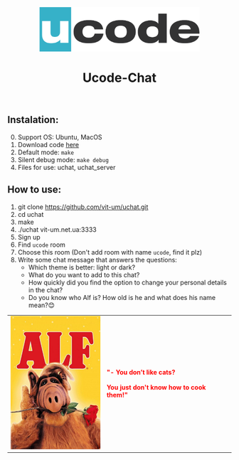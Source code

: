 <p align="center">
    <a href="https://ucode.world/en/" target="_blank">
        <img src="ucode_logo_minimal.png?raw=true" height="100px">
    </a>
    <h1 align="center">Ucode-Chat</h1>
    <br>
</p>

## Instalation:
0. Support OS: Ubuntu, MacOS
1. Download code [here](.)
2. Default mode: `make`
3. Silent debug mode: `make debug` 
4. Files for use: uchat, uchat_server

## How to use:
1. git clone https://github.com/vit-um/uchat.git
2. cd uchat
3. make
4. ./uchat vit-um.net.ua:3333
5. Sign up
6. Find `ucode` room
7. Choose this room (Don't add room with name `ucode`, find it plz)
8. Write some chat message that answers the questions:
	+ Which theme is better: light or dark?
	+ What do you want to add to this chat?
	+ How quickly did you find the option to change your personal details in the chat?
	+ Do you know who Alf is? How old is he and what does his name mean?😊

<table style="border-style: none; color:red;">
	<tr>
		<td>
<a href="https://sitcom.fandom.com/ru/wiki/Alf" target="_blank"><img src="Alf.jpg" height="300px"></a>
		</td>
		<td>
<b>"- You don’t like cats? <BR><BR>You just don't know how to cook them!"</b>			
 		</td>
	</tr>
</table>

